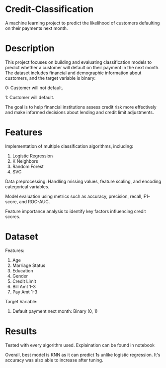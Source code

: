 # Credit-Classification
A machine learning project to predict the likelihood of customers defaulting on their payments next month.
# Description
This project focuses on building and evaluating classification models to predict whether a customer will default on their payment in the next month. The dataset includes financial and demographic information about customers, and the target variable is binary:

  0: Customer will not default.
  
  1: Customer will default.
  
The goal is to help financial institutions assess credit risk more effectively and make informed decisions about lending and credit limit adjustments.
# Features
Implementation of multiple classification algorithms, including:
  1. Logistic Regression
  2. K Neighbors
  3. Random Forest
  4. SVC
  
Data preprocessing: Handling missing values, feature scaling, and encoding categorical variables.

Model evaluation using metrics such as accuracy, precision, recall, F1-score, and ROC-AUC.

Feature importance analysis to identify key factors influencing credit scores.
# Dataset 
Features:
 1. Age
 2. Marriage Status
 3. Education
 4. Gender
 5. Credit Limit
 6. Bill Amt 1-3
 7. Pay Amt 1-3
    
Target Variable:
  1. Default payment next month: Binary (0, 1)
# Results
Tested with every algorithm used. Explaination can be found in notebook

Overall, best model is KNN as it can predict 1s unlike logistic regression. It's accuracy was also able to increase after tuning.
